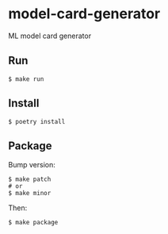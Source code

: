 # model-card-generator
ML model card generator

## Run 
```shell
$ make run
```

## Install
```shell
$ poetry install
```

## Package
Bump version: 
```shell
$ make patch
# or
$ make minor
```

Then:
```shell
$ make package
```